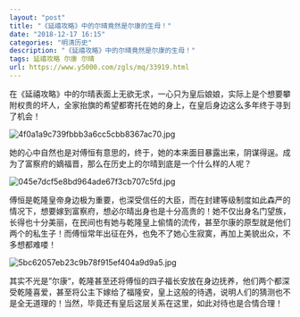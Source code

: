 ```yaml
---
layout: "post"
title: "《延禧攻略》中的尔晴竟然是尔康的生母！"
date: "2018-12-17 16:15"
categories: "明清历史"
description: "《延禧攻略》中的尔晴竟然是尔康的生母！"
tags: 延禧攻略 尔康 尔晴
url: https://www.y5000.com/zgls/mq/33919.html
---
```






在《延禧攻略》中的尔晴表面上无欲无求，一心只为皇后娘娘，实际上是个想要攀附权贵的坏人，全家抬旗的希望都寄托在她的身上，在皇后身边这么多年终于寻到了机会！

![4f0a1a9c739fbbb3a6cc5cbb8367ac70.jpg](https://img.y5000.com/uploads/allimg/180930/4f0a1a9c739fbbb3a6cc5cbb8367ac70.jpg)

她的心中自然也是对傅恒有意思的，终于，她的本来面目暴露出来，阴谋得逞。成为了富察府的嫡福晋，那么在历史上的尔晴到底是一个什么样的人呢？

![045e7dcf5e8bd964ade67f3cb707c5fd.jpg](https://img.y5000.com/uploads/allimg/180930/045e7dcf5e8bd964ade67f3cb707c5fd.jpg)

傅恒是乾隆皇帝身边极为重要，也深受信任的大臣，而在封建等级制度如此森严的情况下，想要嫁到富察府，想必尔晴出身也是十分高贵的！她不仅出身名门望族，长得也十分美丽，在民间也有她与乾隆皇上偷情的流传，甚至尔康的原型就是他们两个的私生子！而傅恒常年出征在外，也免不了她心生寂寞，再加上美貌出众，不多想都难喽！

![5bc62057eb23c9b78f915ef404a9d9a5.jpg](https://img.y5000.com/uploads/allimg/180930/5bc62057eb23c9b78f915ef404a9d9a5.jpg)

其实不光是”尔康“，乾隆甚至还将傅恒的四子福长安放在身边抚养，他们两个都深受乾隆喜爱，甚至将公主下嫁给了福隆安，皇上这般的待遇，说明人们的猜测也不是全无道理的！当然，毕竟还有皇后这层关系在这里，如此对待也是合情合理！
